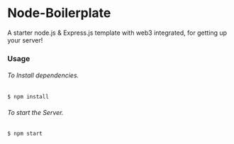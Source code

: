 # Node-Boilerplate

A starter node.js & Express.js template with web3 integrated, for getting up your server!

### Usage

###### To Install dependencies.

`$ npm install`

###### To start the Server.

`$ npm start`
